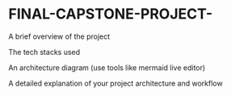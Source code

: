 # FINAL-CAPSTONE-PROJECT-

A brief overview of the project








The tech stacks used







An architecture diagram (use tools like mermaid live editor)









A detailed explanation of your project architecture and workflow




